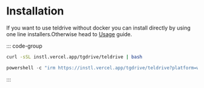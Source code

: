 # Installation

If you want to use teldrive without docker you can install directly by using one line installers.Otherwise head to [Usage](/docs/getting-started/usage.md) guide.

::: code-group
```sh [macOS/Linux (curl)]
curl -sSL instl.vercel.app/tgdrive/teldrive | bash
```

```powershell [PowerShell/cmd.exe]
powershell -c "irm https://instl.vercel.app/tgdrive/teldrive?platform=windows|iex"
```
:::